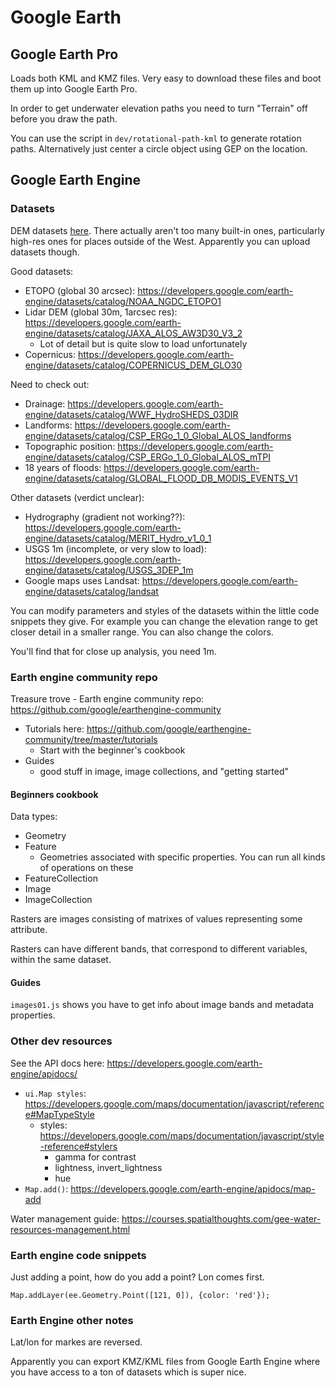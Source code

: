 # Google Earth

## Google Earth Pro

Loads both KML and KMZ files. Very easy to download these files and boot them up into Google Earth Pro.

In order to get underwater elevation paths you need to turn "Terrain" off before you draw the path.

You can use the script in `dev/rotational-path-kml` to generate rotation paths. Alternatively just center a circle object using GEP on the location.

## Google Earth Engine

### Datasets

DEM datasets [here](https://developers.google.com/earth-engine/datasets/tags/dem). There actually aren't too many built-in ones, particularly high-res ones for places outside of the West. Apparently you can upload datasets though.

Good datasets:
- ETOPO (global 30 arcsec): https://developers.google.com/earth-engine/datasets/catalog/NOAA_NGDC_ETOPO1
- Lidar DEM (global 30m, 1arcsec res): https://developers.google.com/earth-engine/datasets/catalog/JAXA_ALOS_AW3D30_V3_2
	- Lot of detail but is quite slow to load unfortunately
- Copernicus: https://developers.google.com/earth-engine/datasets/catalog/COPERNICUS_DEM_GLO30

Need to check out:
- Drainage: https://developers.google.com/earth-engine/datasets/catalog/WWF_HydroSHEDS_03DIR
- Landforms: https://developers.google.com/earth-engine/datasets/catalog/CSP_ERGo_1_0_Global_ALOS_landforms
- Topographic position: https://developers.google.com/earth-engine/datasets/catalog/CSP_ERGo_1_0_Global_ALOS_mTPI
- 18 years of floods: https://developers.google.com/earth-engine/datasets/catalog/GLOBAL_FLOOD_DB_MODIS_EVENTS_V1

Other datasets (verdict unclear):
- Hydrography (gradient not working??): https://developers.google.com/earth-engine/datasets/catalog/MERIT_Hydro_v1_0_1
- USGS 1m (incomplete, or very slow to load): https://developers.google.com/earth-engine/datasets/catalog/USGS_3DEP_1m
- Google maps uses Landsat: https://developers.google.com/earth-engine/datasets/catalog/landsat

You can modify parameters and styles of the datasets within the little code snippets they give. For example you can change the elevation range to get closer detail in a smaller range. You can also change the colors.

You'll find that for close up analysis, you need 1m.

### Earth engine community repo

Treasure trove - Earth engine community repo: https://github.com/google/earthengine-community
- Tutorials here: https://github.com/google/earthengine-community/tree/master/tutorials
	- Start with the beginner's cookbook
- Guides
	- good stuff in image, image collections, and "getting started"

#### Beginners cookbook

Data types:
- Geometry
- Feature
	- Geometries associated with specific properties. You can run all kinds of operations on these
- FeatureCollection
- Image
- ImageCollection

Rasters are images consisting of matrixes of values representing some attribute.

Rasters can have different bands, that correspond to different variables, within the same dataset.

#### Guides

`images01.js` shows you have to get info about image bands and metadata properties.

### Other dev resources

See the API docs here: https://developers.google.com/earth-engine/apidocs/
- `ui.Map styles`: https://developers.google.com/maps/documentation/javascript/reference#MapTypeStyle
	- styles: https://developers.google.com/maps/documentation/javascript/style-reference#stylers
		- gamma for contrast
		- lightness, invert_lightness
		- hue
- `Map.add()`: https://developers.google.com/earth-engine/apidocs/map-add

Water management guide: https://courses.spatialthoughts.com/gee-water-resources-management.html

### Earth engine code snippets

Just adding a point, how do you add a point? Lon comes first.

```
Map.addLayer(ee.Geometry.Point([121, 0]), {color: 'red'});
```

### Earth Engine other notes

Lat/lon for markes are reversed.

Apparently you can export KMZ/KML files from Google Earth Engine where you have access to a ton of datasets which is super nice.
